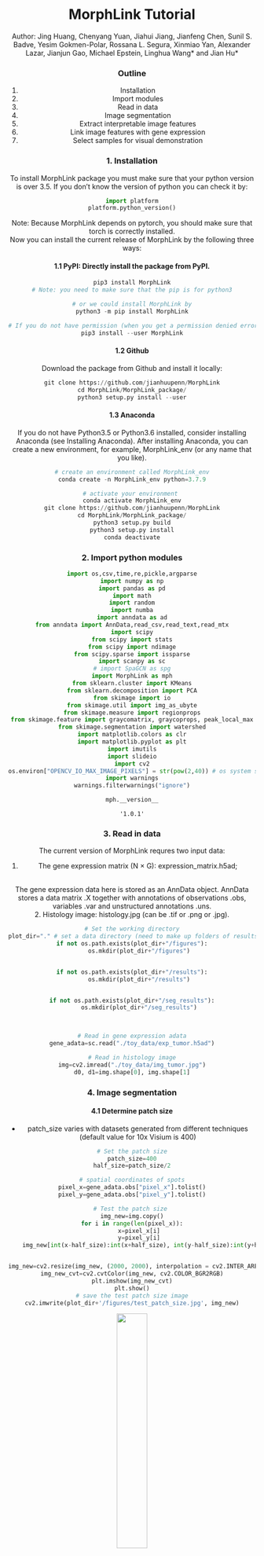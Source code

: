 <h1><center>MorphLink Tutorial</center></h1>


<center>Author: Jing Huang, Chenyang Yuan, Jiahui Jiang, Jianfeng Chen, Sunil S. Badve, Yesim Gokmen-Polar, Rossana L. Segura, Xinmiao Yan, Alexander Lazar, Jianjun Gao, Michael Epstein, Linghua Wang* and Jian Hu*

### Outline
1. Installation
2. Import modules
3. Read in data
4. Image segmentation
5. Extract interpretable image features
6. Link image features with gene expression
7. Select samples for visual demonstration

### 1. Installation
To install MorphLink package you must make sure that your python version is over 3.5. If you don’t know the version of python you can check it by:


```python
import platform
platform.python_version()
```

Note: Because MorphLink depends on pytorch, you should make sure that torch is correctly installed.
<br>
Now you can install the current release of MorphLink by the following three ways:
#### 1.1 PyPI: Directly install the package from PyPI.


```python
pip3 install MorphLink
# Note: you need to make sure that the pip is for python3

# or we could install MorphLink by
python3 -m pip install MorphLink

# If you do not have permission (when you get a permission denied error), you should install MorphLink by
pip3 install --user MorphLink
```

#### 1.2 Github
Download the package from Github and install it locally:


```python
git clone https://github.com/jianhuupenn/MorphLink
cd MorphLink/MorphLink_package/
python3 setup.py install --user
```

#### 1.3 Anaconda
If you do not have Python3.5 or Python3.6 installed, consider installing Anaconda (see Installing Anaconda). After installing Anaconda, you can create a new environment, for example, MorphLink_env (or any name that you like).


```python
# create an environment called MorphLink_env
conda create -n MorphLink_env python=3.7.9

# activate your environment 
conda activate MorphLink_env
git clone https://github.com/jianhuupenn/MorphLink
cd MorphLink/MorphLink_package/
python3 setup.py build
python3 setup.py install
conda deactivate
```

### 2. Import python modules


```python
import os,csv,time,re,pickle,argparse
import numpy as np
import pandas as pd
import math
import random
import numba
import anndata as ad
from anndata import AnnData,read_csv,read_text,read_mtx
import scipy
from scipy import stats
from scipy import ndimage
from scipy.sparse import issparse
import scanpy as sc
# import SpaGCN as spg
import MorphLink as mph
from sklearn.cluster import KMeans
from sklearn.decomposition import PCA
from skimage import io
from skimage.util import img_as_ubyte
from skimage.measure import regionprops
from skimage.feature import graycomatrix, graycoprops, peak_local_max
from skimage.segmentation import watershed
import matplotlib.colors as clr
import matplotlib.pyplot as plt
import imutils
import slideio
import cv2
os.environ["OPENCV_IO_MAX_IMAGE_PIXELS"] = str(pow(2,40)) # os system settings
import warnings
warnings.filterwarnings("ignore")

```


```python
mph.__version__
```




    '1.0.1'


### 3. Read in data
The current version of MorphLink requres two input data: 
<br>
1. The gene expression matrix (N $\times$ G): expression_matrix.h5ad;
<br>
The gene expression data here is stored as an AnnData object. AnnData stores a data matrix .X together with annotations of observations .obs, variables .var and unstructured annotations .uns.
<br>
2. Histology image: histology.jpg (can be .tif or .png or .jpg).
<br>


```python
# Set the working directory
plot_dir="." # set a data directory (need to make up folders of results, seg_results, and figures)
if not os.path.exists(plot_dir+"/figures"):
	os.mkdir(plot_dir+"/figures")


if not os.path.exists(plot_dir+"/results"):
	os.mkdir(plot_dir+"/results")


if not os.path.exists(plot_dir+"/seg_results"):
	os.mkdir(plot_dir+"/seg_results")

    

```


```python
# Read in gene expression adata
gene_adata=sc.read("./toy_data/exp_tumor.h5ad")

# Read in histology image
img=cv2.imread("./toy_data/img_tumor.jpg")
d0, d1=img.shape[0], img.shape[1]

```

### 4. Image segmentation

#### 4.1 Determine patch size

- patch_size varies with datasets generated from different techniques (default value for 10x Visium is 400)


```python
# Set the patch size
patch_size=400
half_size=patch_size/2

# spatial coordinates of spots
pixel_x=gene_adata.obs["pixel_x"].tolist()
pixel_y=gene_adata.obs["pixel_y"].tolist()

# Test the patch size 
img_new=img.copy()
for i in range(len(pixel_x)):
	x=pixel_x[i]
	y=pixel_y[i]
	img_new[int(x-half_size):int(x+half_size), int(y-half_size):int(y+half_size),:]=0


img_new=cv2.resize(img_new, (2000, 2000), interpolation = cv2.INTER_AREA)
img_new_cvt=cv2.cvtColor(img_new, cv2.COLOR_BGR2RGB)
plt.imshow(img_new_cvt)
plt.show()
# save the test patch size image
cv2.imwrite(plot_dir+'/figures/test_patch_size.jpg', img_new)

```
<img src="https://github.com/jianhuupenn/MorphLink/blob/main/tutorial/figures/test_patch_size.jpg" width=35% height=35%>


#### 4.2 Patch split

- patches: a 4D array with a shape of (N, m, m, 3), where N stands for the total number of spots and m denotes the specified patch size


```python
patches=mph.patch_split_for_ST(img=img, patch_size=patch_size, spot_info=gene_adata.obs, x_name="pixel_x", y_name="pixel_y")
# spot information
patch_info=gene_adata.obs 
patch_info["x"]=patch_info["pixel_x"]
patch_info["y"]=patch_info["pixel_y"]

# Save the splitted image patches and its patch_info
patch_info.to_csv(plot_dir+"/results/patch_info.csv")
np.save(plot_dir+"/results/patches.npy", patches)

```


```python
patches=np.load(plot_dir+"/results/patches.npy")
patch_info=pd.read_csv(plot_dir+"/results/patch_info.csv", header=0, index_col=0)
```

#### 4.3 Segment each patch into masks

- n_clusters: equals to the number of masks within each patch (default value is 10) 
- refine the initial K-Means clusters by a convolution layer


```python
# Perform a K-Means clustering to divide the pixels of each image patch into clusters 
# then employ a convolution layer to refine the cluster assignment
mph.step4_Segmentation(plot_dir=plot_dir, n_clusters=10, refine=True, refine_threshold=4) # take around 2h
check_dic_list(plot_dir)

```

#### 4.4 Match masks across patches

- num_mask_each: the number of masks within each patch (default value is 10)
- mapping_threshold1: max single color channel difference, choose all channels
- mapping_threshold2: max single color channel difference, choose one channel


```python
# Identify shared clusters across patches based on color distance
num_mask_each=10
mapping_threshold1=30  # max single color channel difference, choose all channels
mapping_threshold2=60  # max single color channel difference, choose one channel
masks, masks_index=mph.step5_Extract_Masks(plot_dir=plot_dir, patch_size=patch_size, num_mask_each=num_mask_each, mapping_threshold1=mapping_threshold1, mapping_threshold2=mapping_threshold2)

# Plot the segmentated masks
mph.step6_Plot_Masks(plot_dir=plot_dir, d0=d0, d1=d1, masks=masks, patch_size=patch_size, mapping_threshold1=mapping_threshold1, mapping_threshold2=mapping_threshold2)

```

### 5. Extract interpretable image features

#### 5.1 Mask-level image features


```python
num_mask_each=10
mapping_threshold1=30  # max single color channel difference, choose all channels
mapping_threshold2=60 
masks=np.load(plot_dir+"/results/masks_"+str(mapping_threshold1)+"_"+str(mapping_threshold2)+".npy")
with open(plot_dir+"/results/masks_index_"+str(mapping_threshold1)+"_"+str(mapping_threshold2)+".pkl", "rb") as f:
	masks_index = pickle.load(f)

```


```python
ret=mph.Extract_Whole_Mask_Features(masks, patch_info)
ret_logged=mph.Selective_Log_Transfer(ret)

```


```python
# print(ret_logged.head()) # mask-level image features
```


```python
# Save the extracted mask-level image features
ret=sc.AnnData(ret.values,obs=patch_info, var=pd.DataFrame({"feature_names":ret.columns.tolist()}))
ret.var.index=ret.var["feature_names"].tolist()
ret_logged=sc.AnnData(ret_logged.values,obs=patch_info, var=pd.DataFrame({"feature_names":ret_logged.columns.tolist()}))
ret_logged.var.index=ret_logged.var["feature_names"].tolist()
ret_logged.write_h5ad(plot_dir+"/results/mask_features_all_logged.h5ad")

```

#### 5.2 Object-level image features


```python
# Separate the connected components within each mask
mph.step8_CC_Detection_for_ST(plot_dir=plot_dir, patch_info=patch_info, masks_selected=masks, masks_index_selected=masks_index, details=False)

# Summarize image features for connected components by patch
labels=np.load(plot_dir+"/results/cc_no_details.npy")
channels=[i for i in range(labels.shape[0])]
ret=mph.Extract_CC_Features(labels=labels, patch_info=patch_info, channels=channels, min_area=10)
ret_logged=mph.Selective_Log_Transfer(ret)

```


```python
# print(ret_logged.head()) # object-level image features
```


```python
# Save the extracted object-level image features
ret=sc.AnnData(ret.values,obs=patch_info, var=pd.DataFrame({"feature_names":ret.columns.tolist()}))
ret.var.index=ret.var["feature_names"].tolist()
ret_logged=sc.AnnData(ret_logged.values,obs=patch_info, var=pd.DataFrame({"feature_names":ret_logged.columns.tolist()}))
ret_logged.var.index=ret_logged.var["feature_names"].tolist()
ret_logged.write_h5ad(plot_dir+"/results/cc_features_all_logged.h5ad")

# Combine mask-level image features with object-level image features
sub1=sc.read(plot_dir+"/results/mask_features_all_logged.h5ad")
sub2=sc.read(plot_dir+"/results/cc_features_all_logged.h5ad")
img_adata=ad.concat([sub1, sub2], axis=1,join='inner')
img_adata.obs=sub1.obs
del sub1, sub2
img_adata.write_h5ad(plot_dir+"/results/all_features_logged.h5ad")

```

#### 5.3 Understand masks

- num_samples: the number of samples for each mask visualization


```python
# Summarize the properties of each mask
ret=mph.mask_properity(masks, img, patch_info, d0, d1, center=True)
print(ret) 

```

    Combining mask  0
    Combining mask  1
    Combining mask  2
    Combining mask  3
    Combining mask  4
    Combining mask  5
       per_contain  per_area           avg_rgb
    0        1.000     0.374  [156.  52.  90.]
    1        1.000     0.345  [186.  71. 110.]
    2        0.988     0.065  [242. 219. 225.]
    3        1.000     0.124  [213. 116. 155.]
    4        1.000     0.181     [98. 29. 64.]
    5        1.000     0.072  [229. 155. 186.]



```python
# Plot some sample masks for visuallization
num_samples = 3 # the number of samples for each mask
for channel in range(masks.shape[0]):
    ret_img=mph.mask_example(channel, img_adata, patch_info, patches, masks, plot_dir=plot_dir+"/figures", num_samples=num_samples, filter_mask_area=True)
    ret_img_cvt=cv2.cvtColor(ret_img, cv2.COLOR_BGR2RGB)
    plt.imshow(ret_img_cvt)
    plt.axis('off')
    plt.show()
    plt.close()
    
```

<img src="https://github.com/jianhuupenn/MorphLink/blob/main/tutorial/figures/sample_for_mask_0.png" width=35% height=35%> <img src="https://github.com/jianhuupenn/MorphLink/blob/main/tutorial/figures/sample_for_mask_1.png" width=35% height=35%>

<img src="https://github.com/jianhuupenn/MorphLink/blob/main/tutorial/figures/sample_for_mask_2.png" width=35% height=35%> <img src="https://github.com/jianhuupenn/MorphLink/blob/main/tutorial/figures/sample_for_mask_3.png" width=35% height=35%>

<img src="https://github.com/jianhuupenn/MorphLink/blob/main/tutorial/figures/sample_for_mask_4.png" width=35% height=35%> <img src="https://github.com/jianhuupenn/MorphLink/blob/main/tutorial/figures/sample_for_mask_5.png" width=35% height=35%>


### 6. Link image features with gene expression

#### 6.1 Preprocessing


```python
# Gene expression
gene_adata=sc.read("./toy_data/exp_tumor.h5ad")
gene_adata.X=(np.array(gene_adata.X.A) if issparse(gene_adata.X) else np.array(gene_adata.X))
sc.pp.log1p(gene_adata)

# Histology image
img_adata=sc.read(plot_dir+"/results/all_features_logged.h5ad")
img_adata.X=(img_adata.X.A if issparse(img_adata.X) else img_adata.X)
img_adata=img_adata[img_adata.obs.index.isin(gene_adata.obs.index)]
# Keep image features with over 10% non median 
img_adata=img_adata[:, np.sum(img_adata.X!=np.median(img_adata.X, 0), 0)>(img_adata.shape[0]/10)]

```

#### 6.2 Spatial clustering on gene expression and image features separately

Apart from louvain clustering, other spatial clustering methods (e.g., SpaGCN) can also be employed


```python
# Set colors
cnt_color = clr.LinearSegmentedColormap.from_list('pink_green', ['#3AB370',"#EAE7CC","#FD1593"], N=256)
cat_color=["#F56867","#FEB915","#C798EE","#59BE86","#7495D3","#D1D1D1","#6D1A9C","#15821E","#3A84E6","#997273","#787878","#DB4C6C","#9E7A7A","#554236","#AF5F3C","#93796C","#F9BD3F","#DAB370","#877F6C","#268785"]

# Gene expression
# Louvain clustering
pca = PCA(n_components=50)
pca.fit(gene_adata.X)
embed=pca.transform(gene_adata.X)
tmp=sc.AnnData(embed)
sc.pp.neighbors(tmp, n_neighbors=10)
sc.tl.louvain(tmp,resolution=0.05)
y_pred=tmp.obs['louvain'].astype(int).to_numpy()
gene_adata.obs["gene_pred"]=y_pred
# or by SpaGCN
gene_adata.obs["gene_pred"]=gene_adata.obs["spagcn_pred"].astype('category') # use the spatial clustering results from SpaGCN

# check spatial clustering of gene expression
domains="gene_pred"
num_domains=len(gene_adata.obs[domains].unique())
gene_adata.uns[domains+"_colors"]=list(cat_color[:num_domains])
ax=sc.pl.scatter(gene_adata,alpha=1,x="pixel_y",y="pixel_x",color=domains,title=domains,color_map=cat_color,show=False,size=150000/gene_adata.shape[0])
ax.set_aspect('equal', 'box')
ax.axes.invert_yaxis()
plt.savefig(plot_dir+"/figures/gene_pred.png", dpi=600)
plt.show()
plt.close()
# ax=spg.plot_spatial_domains_ez_mode(gene_adata, domain_name="gene_pred", x_name="pixel_y", y_name="pixel_x", plot_color=cat_color, size=150000/gene_adata.shape[0], 
	# show=False, save=True,save_dir=plot_dir+"/figures/gene_pred.png")

```

<img align="cencer" src="https://github.com/jianhuupenn/MorphLink/blob/main/tutorial/figures/gene_pred.png" width=100% height=100%>


```python
# Image features
# Louvain clustering
pca = PCA(n_components=50)
pca.fit(img_adata.X)
embed=pca.transform(img_adata.X)
tmp=sc.AnnData(embed)
sc.pp.neighbors(tmp, n_neighbors=10)
sc.tl.louvain(tmp,resolution=0.05)
y_pred=tmp.obs['louvain'].astype(int).to_numpy()
len(np.unique(y_pred)) # number of louvain clusters for image features
img_adata.obs["img_pred"]=y_pred
img_adata.obs["img_pred"]=img_adata.obs["img_pred"].astype('category')

# check spatial clustering of image features
domains="img_pred"
num_domains=len(img_adata.obs[domains].unique())
img_adata.uns[domains+"_colors"]=list(cat_color[:num_domains])
ax=sc.pl.scatter(img_adata,alpha=1,x="pixel_y",y="pixel_x",color=domains,title=domains,color_map=cat_color,show=False,size=150000/img_adata.shape[0])
ax.set_aspect('equal', 'box')
ax.axes.invert_yaxis()
plt.savefig(plot_dir+"/figures/img_pred.png", dpi=600)
plt.show()
plt.close()
# ax=spg.plot_spatial_domains_ez_mode(img_adata, domain_name="img_pred", x_name="pixel_y", y_name="pixel_x", plot_color=cat_color,size=180000/img_adata.shape[0], 
	# show=False, save=True,save_dir=plot_dir+"/figures/img_pred.png")

```

<img src="https://github.com/jianhuupenn/MorphLink/blob/main/tutorial/figures/img_pred.png" width=100% height=100%>    


#### 6.3 Identify subregions


```python
# check spatial clustering of combined clusters
gene_clusters=gene_adata.obs["gene_pred"].tolist()
img_clusters=img_adata.obs["img_pred"].tolist()

# for any cluster pair if the overlapping spots / overall spots > max_threshod (default value is 0.2) then merge the two clusters
gene_adata.obs["combined_pred"]=mph.combine_clusters(gene_clusters, img_clusters, min_threshold=1/5, max_threshold=1/2)
gene_adata.obs["combined_pred"]=gene_adata.obs["combined_pred"].astype('category')
# ax=spg.plot_spatial_domains_ez_mode(gene_adata, domain_name="combined_pred", x_name="pixel_y", y_name="pixel_x", plot_color=cat_color,size=150000/gene_adata.shape[0], 
	# show=False, save=True,save_dir=plot_dir+"/figures/combined.png")

```

#### 6.4 Quantify the curve-based similarity

- genes: a set of interested genes or identified from DE analysis
- channel: the mask channel number to focus on
- w_cor: the weights for correlation (default value is 0.5)
- CPSI: Curve-based Pattern Similarity Index


```python
# Specify a set of interested genes (or from DE analysis)
genes=["B2M", "CD74", "TAP1", "MKI67", "MYCL", "TUBB", "MS4A1", "IGHM"]
gene_adata_sub=gene_adata[:,gene_adata.var.index.isin(genes)].copy()

# Specify the mask channel 
channel = 4
features=[i for i in img_adata.var.index if "m"+str(channel) in i]+[i for i in img_adata.var.index if "c"+str(channel) in i]
img_adata_sub=img_adata[:,img_adata.var.index.isin(features)].copy()

# Normalize gene expression and image features to the value range of [0,1]
# gene expression
gene_df=gene_adata_sub.X.A if issparse(gene_adata_sub.X) else gene_adata_sub.X
gene_df=np.array(gene_df)
gene_df=(gene_df-np.min(gene_df, 0))/(np.max(gene_df, 0)-np.min(gene_df, 0))
# image features
img_df=img_adata_sub.X.A if issparse(img_adata_sub.X) else img_adata_sub.X
img_df=np.array(img_df)
img_df=(img_df-np.min(img_df, 0))/(np.max(img_df, 0)-np.min(img_df, 0))

# spatial coordinates of spots
x = gene_adata_sub.obs["pixel_x"].values
y = gene_adata_sub.obs["pixel_y"].values

# Measure the regional pattern similarity
clusters=[0]*len(x)
cor=mph.pattern_similarity(gene_df, img_df, clusters, x, y, num_interval=20, method="mean", metric="cor", integrate_xy="weighted",pool="min", rescale=True, add_noise=True, two_side=False, min_spots=5)
diff=mph.pattern_similarity(gene_df, img_df, clusters, x, y, num_interval=20, method="mean", metric="diff", integrate_xy="weighted",pool="max", rescale=True, add_noise=True, two_side=False, min_spots=5)
cor=pd.DataFrame(cor, index=gene_adata_sub.var.index, columns=img_adata_sub.var.index)
diff=pd.DataFrame(diff, index=gene_adata_sub.var.index, columns=img_adata_sub.var.index)
# assign weights to correlation (default value is 0.5)
w_cor=1/2
CPSI=w_cor*cor+(1-w_cor)*(1-diff)

# take gene CD74 as an example
# identify 10 image features that share the highest regional pattern similarity with the specified gene
g="CD74" # from the list of genes
CPSI.loc[g, :].nlargest(10)

```




    c4_solidity_iqr            0.725101
    log_c4_solidity_std        0.698598
    log_c4_dis_iqr             0.443087
    log_c4_extent_iqr          0.428348
    log_c4_extent_std          0.408181
    log_c4_dis_std             0.405402
    log_c4_extent_q0           0.402305
    log_c4_extent_q100         0.396058
    c4_eccentricity_q0         0.394627
    log_m4_Dist_Trans_1_std    0.384034
    Name: CD74, dtype: float64



#### 6.5 Generate marginal curves


```python
# for a pair of gene expression feature and image feature
g="CD74"
f=CPSI.loc[g, :].nlargest(1).index.tolist()[0] # select the image feature with the highest regional pattern similarity
print(f)

# Gradient changes along x-axis and y-axis
range_step=1/4
num_cuts=5

img_adata_sub.obs[g]=np.array(gene_adata_sub.X)[:, gene_adata_sub.var.index==g]
img_adata_sub.obs[f]=np.array(img_adata_sub.X)[:, img_adata_sub.var.index==f]
x, y, z=[], [], []
for i in range(num_cuts):
	mx=np.quantile(img_adata_sub.obs[f], i/num_cuts+1/num_cuts*(1-range_step))
	mi=np.quantile(img_adata_sub.obs[f], i/num_cuts+1/num_cuts*range_step)
	sub_tmp=img_adata_sub[(img_adata_sub.obs[f]>=mi)&(img_adata_sub.obs[f]<=mx),:]
	median_f=np.median(sub_tmp.obs[f])
	samples=sub_tmp.obs.index[(sub_tmp.obs[f]>=mi) & (sub_tmp.obs[f]<=mx)].tolist()
	x.append(np.round(np.mean(sub_tmp.obs[f]), 3))
	y.append(np.round(np.mean(sub_tmp.obs[g]), 3))
	z.append(np.round(np.mean(sub_tmp.obs[f]), 3))
	z.append(np.round(np.mean(sub_tmp.obs[g]), 3))

print(g)
print(x)
print(y)
print(z)

# generate a scatter plot for x and y
plt.scatter(x, y)
plt.xlabel("gene expression levels")
plt.ylabel("image feature levels")
plt.title("The regional linkage between "+g+" and "+f)
plt.show()
plt.close()

```

    c4_solidity_iqr
    CD74
    [0.13, 0.15, 0.162, 0.176, 0.196]
    [0.63, 0.576, 0.816, 1.047, 0.901]
    [0.13, 0.63, 0.15, 0.576, 0.162, 0.816, 0.176, 1.047, 0.196, 0.901]


<img src="https://github.com/jianhuupenn/MorphLink/blob/main/tutorial/figures/scatter_plot_xy.png" width=55% height=55%>    


### 7. Select samples for visual demonstration

- num_sample: the number of samples for demonstrating the linkage between the pair of gene expression feature and image feature


```python
labels=np.load(plot_dir+"/results/cc_no_details.npy")
```


```python
# Load in the generated patch_info, patches, and labels
# plot_dir="."
# patch_info=pd.read_csv(plot_dir+"/results/patch_info.csv", header=0, index_col=0)
# patches=np.load(plot_dir+"/results/patches.npy")
# labels=np.load(plot_dir+"/results/cc_no_details.npy")

# Specify a set of interested image features
target_features = [f]
visual_img_list = []
num_sample=5

for f in target_features:
	if not os.path.exists(plot_dir+"/figures/"+f):
		os.mkdir(plot_dir+"/figures/"+f)
	visual_img=mph.sample_illustration(f, img_adata_sub, patch_info, patches, labels, plot_dir=plot_dir+"/figures/"+f, num_cuts=num_cuts, range_step=range_step, num_sample=num_sample, filter_mask_area=True, filter_cc_q100=False)
	visual_img_list.append(visual_img)


```

    channel 4 f_type c
    AACGTTAGTCACAACT-1     9.332027
    AACTGCTTCTGTTGAC-1    10.153273
    AATCGGAACGTAGAGC-1    10.278631
    ACAACGGATTGGAGTG-1    10.403262
    ACAACTATTCGAGGTA-1    10.445056
                            ...    
    TGGCTCTAAGCGACGG-1     9.360053
    TGGTCTTCTGATTAGA-1    10.365018
    TGTACCAAGTTGGTAA-1    10.849007
    TGTATGATCGTTAACC-1     8.885441
    TGTCAGGTTAATGCAA-1    10.380715
    Name: mask_area, Length: 66, dtype: float64
    Cut 0, median=0.13001048133495624
    Num of samples =  5
    AACAGGCCATTGTCAC-1     9.263976
    AACGGTCGTATTAGGC-1    10.355423
    AAGCACTCGTTCGCCA-1    10.590793
    AAGCAGATCATAATGT-1     9.836653
    AATTCAAGGCACGATC-1    10.517592
                            ...    
    TGGACGTGCGATTCGG-1    10.336373
    TGGTATGTATGGAGTC-1    10.311383
    TGGTGCTCTACTTGAA-1    10.363788
    TGTCAACACTTCAGTT-1    10.319893
    TGTCGACGCACCGTGG-1    10.224846
    Name: mask_area, Length: 67, dtype: float64
    Cut 1, median=0.1494131139072774
    Num of samples =  5
    AACATATGCACTTCTA-1    10.354691
    AACGGCGACGTCCACC-1    10.410124
    AAGGCGTGGTATGGCT-1    10.336503
    AAGTACTCTATTGCCG-1    10.311017
    AATGGTATAACCGCGG-1    10.373241
                            ...    
    TCGTCAGTCGACGGAT-1    10.199807
    TGCATTACCAGAATGT-1    10.149840
    TGCATTCAGCGGTTCG-1    10.408134
    TGCTCCGGCCGCACAA-1    10.106959
    TGGCCAAGGTATTCAC-1    10.470363
    Name: mask_area, Length: 67, dtype: float64
    Cut 2, median=0.16169473705123993
    Num of samples =  5
    AACCAAGCTAGATACG-1    11.175409
    AAGAATGTCGCCACAA-1    10.258186
    AAGAGCACCATCTTAT-1    10.519700
    AAGCCATTAGACTACC-1    10.320815
    AATCGACGGCCAGAGC-1    10.176678
                            ...    
    TGATGGTTGGTGCGGT-1     9.434683
    TGCAGAACAACTCAAG-1    10.352427
    TGCCGCTTGTAAGTCC-1    10.512737
    TGGAGTGCCTAAGGTT-1    10.279352
    TGGTACCGTATGACAA-1    10.491496
    Name: mask_area, Length: 67, dtype: float64
    Cut 3, median=0.17718783762926382
    Num of samples =  5
    AACTGCTTGGTTGAAT-1    10.298566
    AAGTTAAGGTAATCGT-1    10.522746
    ACAGAACTTCGTGGAC-1    10.426173
    ACGCAAGCGGAGCCGA-1    10.215338
    ACTCAGGCTTCGTTCA-1    10.396933
                            ...    
    TCCAACGTACCTAAGG-1    10.580327
    TCCTCAATCTGCTATT-1     9.812249
    TGCATTCCACAATGAC-1    10.397970
    TGCGGAGGCACTTCGC-1    10.324564
    TGTTCAACGACTGCAT-1    10.257379
    Name: mask_area, Length: 66, dtype: float64
    Cut 4, median=0.196332503851128
    Num of samples =  5



```python
# Generate sample linkage visual demonstration
for i in range(len(visual_img_list)):
    visual_img=visual_img_list[i]
    visual_img_cvt=cv2.cvtColor(visual_img, cv2.COLOR_BGR2RGB)
    plt.figure(figsize=(12,36))
    plt.imshow(visual_img_cvt)
    plt.axis('off')
    plt.show()
    plt.close()
    

```

<img src="https://github.com/jianhuupenn/MorphLink/blob/main/tutorial/figures/linkage_demonstration_c4_solidity_iqr_ncuts=5_nsamples=5.png" width=100% height=100%>
    

